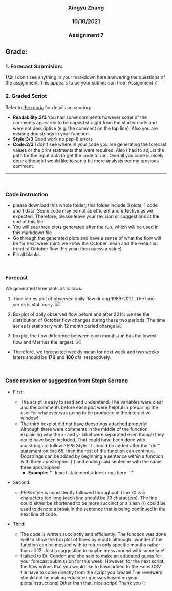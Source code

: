 <center>

### Xingyu Zhang
### 10/10/2021
### Assignment 7

</center>


## Grade:
### 1. Forecast Submision:
**1/3:** I don't see anything in your markdown here answering the questions of the assignment. This appears to be your submisison from Assignment 7. 

### 2. Graded Script
Refer to [the rubric](https://github.com/HAS-Tools-Fall2021/Course-Materials21/blob/main/Content/Starter_Codes/week7_code_review_rubric.md) for details on scoring:
- **Readability:2/3** You had some comments however some of the comments appeared to be copied straight from the starter code and were not descriptive (e.g. the comment on the top line). Also you are misisng doc strings in your function. 
- **Style:3/3** Good work no pep-8 errors
- **Code:2/3** I don't see where in your code you are generating the forecast values or the print statments that were required. Also I had to adjust the path for the input data to get the code to run. Overall you code is nicely done although I would like to see a bit more analysis per my previous comment. 
____________
</br>

### Code instruction
- please download this whole folder; this folder include 3 plots, 1 code and 1 data. Some code may be not as efficient and effective as we expected. Therefore, please leave your revision or suggestions at the end of this file.
- You will see three plots generated after the run, which will be used in this markdown file.
- Go through the generated plots and have a sense of what the flow will be for next week (hint: we know the October mean and the evolution trend of October flow this year; then guess a value).
- Fill all blanks.
</br>

### Forecast
We generated three plots as follows:
1. Time series plot of observed daily flow during 1989-2021. The time series is stationary.
![](assets/ReadMe-5dc6fda0.png)

2. Boxplot of daily observed flow before and after 2014: we see the distribution of October flow changes during these two periods. The time series is stationary with 12 month peried change
![](assets/ReadMe-cd815ef6.png)

3. boxplot the flow difference between each month.Jun has the lowest flow and Mar has the largest.
![](assets/ReadMe-b73fd6c2.png)

- Therefore, we forecasted weekly mean for next week and two weeks laters should be **170** and **180** cfs, respectively.
</br>

### Code revision or suggestion from Steph Serrano

- First:
  - The script is easy to read and understand. The variables were clear and the comments before each plot were helpful in preparing the user for whatever was going to be produced in the interactive window!
  - The third boxplot did not have docstrings attached properly! Although there were comments in the middle of the function explaining why the x- and y- label were separated even though they could have been included, That could have been done with docstrings to follow PEP8 Style. It should be added after the "def" statement on line 65, then the rest of the function can continue. Docstrings can be added by beginning a sentence within a function with three apostrophes (') and ending said sentence with the same three apostrophes!
    - **Example:** ''' Insert statements/docstrings here. '''

- Second:
  - PEP8 style is consistently followed throughout! Line 70 is 5 characters too long (each line should be 79 characters). The line could either be shortened to be more succinct or a slash (/) could be used to denote a break in the sentence that is being continued in the next line of code.

- Third:
  - The code is written succinctly and efficiently. The function was done well to show the boxplot of flows by month although I wonder if the function can be messed with to return only specific months rather than all 12! Just a suggestion to maybe mess around with sometime!
  - I talked to Dr. Condon and she said to make an educated guess for your forecast submission for this week. However, for the next script, the flow values that you would like to have added to the Excel.CSV file have to come directly from the script you create! The reviewers should not be making educated guesses based on your plots/instructions! Other than that, nice script! Thank you (:
